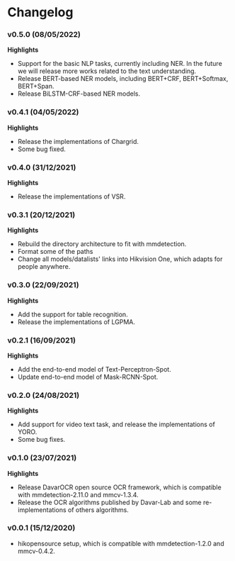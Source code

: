 # Changelog

### v0.5.0  (08/05/2022)

**Highlights**

- Support for the basic NLP tasks, currently including NER. In the future we will release more works related to the text understanding.
- Release BERT-based NER models, including BERT+CRF, BERT+Softmax, BERT+Span.
- Release BiLSTM-CRF-based NER models.

### v0.4.1  (04/05/2022)

**Highlights**

- Release the implementations of Chargrid.
- Some bug fixed.

### v0.4.0  (31/12/2021)

**Highlights**

- Release the implementations of VSR.

### v0.3.1  (20/12/2021)

**Highlights**

- Rebuild the directory architecture to fit with mmdetection.
- Format some of the paths
- Change all models/datalists' links into Hikvision One, which adapts for people anywhere. 


### v0.3.0  (22/09/2021)

**Highlights**

- Add the support for table recognition.
- Release the implementations of LGPMA.


### v0.2.1  (16/09/2021)

**Highlights**

- Add the end-to-end model of Text-Perceptron-Spot.
- Update end-to-end model of Mask-RCNN-Spot.

### v0.2.0  (24/08/2021)

**Highlights**

- Add support for video text task, and release the implementations of YORO.
- Some bug fixes.

### v0.1.0  (23/07/2021)

**Highlights**

- Release DavarOCR open source OCR framework, which is compatible with mmdetection-2.11.0 and mmcv-1.3.4.
- Release the OCR algorithms published by Davar-Lab and some re-implementations of others algorithms.

### v0.0.1  (15/12/2020)

- hikopensource setup, which is compatible with mmdetection-1.2.0 and mmcv-0.4.2. 